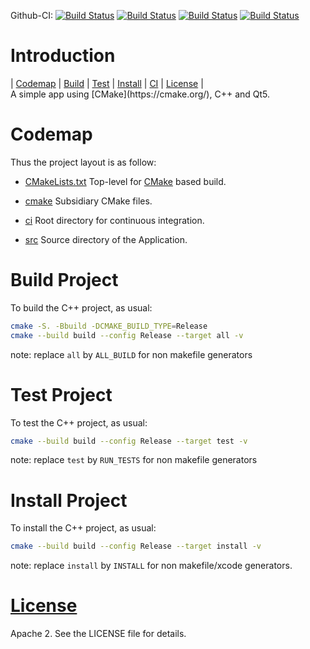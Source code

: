 Github-CI:
[![Build Status][github_docker_status]][github_docker_link]
[![Build Status][github_linux_status]][github_linux_link]
[![Build Status][github_macos_status]][github_macos_link]
[![Build Status][github_windows_status]][github_windows_link]

[github_docker_status]: https://github.com/Mizux/gakkou/workflows/Docker/badge.svg
[github_docker_link]: https://github.com/Mizux/gakkou/actions?query=workflow%3ADocker

[github_linux_status]: https://github.com/Mizux/gakkou/workflows/Linux/badge.svg
[github_linux_link]: https://github.com/Mizux/gakkou/actions?query=workflow%3ALinux

[github_macos_status]: https://github.com/Mizux/gakkou/workflows/MacOS/badge.svg
[github_macos_link]: https://github.com/Mizux/gakkou/actions?query=workflow%3AMacOS

[github_windows_status]: https://github.com/Mizux/gakkou/workflows/Windows/badge.svg
[github_windows_link]: https://github.com/Mizux/gakkou/actions?query=workflow%3AWindows

# Introduction
<nav for="project"> |
<a href="#codemap">Codemap</a> |
<a href="#build-project">Build</a> |
<a href="#test-project">Test</a> |
<a href="#install-project">Install</a> |
<a href="ci/README.md">CI</a> |
<a href="#license">License</a> |
</nav>
A simple app using [CMake](https://cmake.org/), C++ and Qt5.

# Codemap
Thus the project layout is as follow:

* [CMakeLists.txt](CMakeLists.txt) Top-level for [CMake](https://cmake.org/cmake/help/latest/) based build.
* [cmake](cmake) Subsidiary CMake files.

* [ci](ci) Root directory for continuous integration.

* [src](src) Source directory of the Application.

# Build Project
To build the C++ project, as usual:
```sh
cmake -S. -Bbuild -DCMAKE_BUILD_TYPE=Release
cmake --build build --config Release --target all -v
```

note: replace `all` by `ALL_BUILD` for non makefile generators

# Test Project
To test the C++ project, as usual:
```sh
cmake --build build --config Release --target test -v
```

note: replace `test` by `RUN_TESTS` for non makefile generators

# Install Project
To install the C++ project, as usual:
```sh
cmake --build build --config Release --target install -v
```

note: replace `install` by `INSTALL` for non makefile/xcode generators.
# [License](#license)

Apache 2. See the LICENSE file for details.
